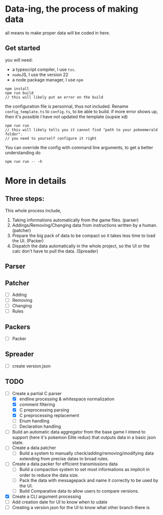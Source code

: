 # Data-ing, the process of making data
all means to make proper data will be coded in here.

## Get started
you will need:
- a typescript compiler, I use `tsc`.
- `node`JS, I use the version 22
- a node package manager, I use `npm`
```
npm install
npm run build
// this will likely put an error on the build
```
the configuration file is personnal, thus not included. Rename `config_template.ts` to `config.ts`, to be able to build.
if more error shows up, then it's possible I have not updated the template (oupsie xd)
```
npm run run
// this will likely tells you it cannot find "path to your pokeemerald folder".
// you need to yourself configure it right
```

You can override the config with command line arguments, to get a better understanding do
```
npm run run -- -h
```
# More in details

## Three steps:
This whole process include, 
1. Taking informations automatically from the game files. (parser)
2. Addings/Removing/Changing data from instructions written by a human. (patcher)
3. Prepare the big pack of data to be compact so it takes less time to load the UI. (Packer)
4. Dispatch the data automatically in the whole project, so the UI or the calc don't have to pull the data. (Spreader)

## Parser

## Patcher
- [ ] Adding
- [ ] Removing
- [ ] Changing
- [ ] Rules

## Packers
- [ ] Packer

## Spreader
- [ ] create version.json

## TODO
- [ ] Create a partial C parser
    - [x] endline processing & whitespace normalization
    - [x] comment filtering
    - [x] C preprocessing parsing
    - [x] C preprocessing replacement
    - [ ] Enum handling
    - [ ] Declaration handling
- [ ] Build an automatic data aggregator from the base game I intend to support (here it's pokemon Elite redux) that outputs data in a basic json state.
- [ ] Create a data patcher
    - [ ] Build a system to manually check/adding/removing/modifying data extending from precise datas to broad rules.
- [ ] Create a data packer for efficient transmissions data
    - [ ] Build a compaction system to set most informations as implicit in order to reduce the data size.
    - [ ] Pack the data with messagepack and name it correctly to be used by the UI.
    - [ ] Build Comparative data to allow users to compare versions.
- [x] Create a CLI argument processing
- [ ] Add creation date for UI to know when to udate
- [ ] Creating a version.json for the UI to know what other branch there is

